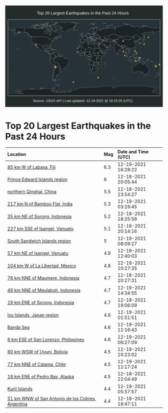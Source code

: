 ![Map](./map.png)

# Top 20 Largest Earthquakes in the Past 24 Hours

| Location | Mag | Date and Time (UTC) |
|:---|:---|:---|
| [85 km W of Labasa, Fiji](https://earthquake.usgs.gov/earthquakes/eventpage/us6000gdma) | 6.3 | 12-19-2021 16:28:22 |
| [Prince Edward Islands region](https://earthquake.usgs.gov/earthquakes/eventpage/us6000gdgn) | 6 | 12-18-2021 20:05:44 |
| [northern Qinghai, China](https://earthquake.usgs.gov/earthquakes/eventpage/us6000gdhy) | 5.5 | 12-18-2021 23:54:27 |
| [217 km N of Bamboo Flat, India](https://earthquake.usgs.gov/earthquakes/eventpage/us6000gdim) | 5.3 | 12-19-2021 03:19:45 |
| [35 km NE of Sorong, Indonesia](https://earthquake.usgs.gov/earthquakes/eventpage/us6000gdfv) | 5.2 | 12-18-2021 18:25:59 |
| [227 km SSE of Isangel, Vanuatu](https://earthquake.usgs.gov/earthquakes/eventpage/us6000gdgp) | 5.1 | 12-18-2021 20:14:16 |
| [South Sandwich Islands region](https://earthquake.usgs.gov/earthquakes/eventpage/us6000gdjy) | 5 | 12-19-2021 08:09:27 |
| [57 km NE of Isangel, Vanuatu](https://earthquake.usgs.gov/earthquakes/eventpage/us6000gdle) | 4.9 | 12-19-2021 12:40:03 |
| [104 km W of La Libertad, Mexico](https://earthquake.usgs.gov/earthquakes/eventpage/us6000gdks) | 4.8 | 12-19-2021 10:27:35 |
| [76 km NNE of Maumere, Indonesia](https://earthquake.usgs.gov/earthquakes/eventpage/us6000gdh2) | 4.7 | 12-18-2021 20:27:31 |
| [49 km NNE of Meulaboh, Indonesia](https://earthquake.usgs.gov/earthquakes/eventpage/us6000gdls) | 4.7 | 12-19-2021 14:34:55 |
| [19 km ENE of Sorong, Indonesia](https://earthquake.usgs.gov/earthquakes/eventpage/us6000gdgg) | 4.7 | 12-18-2021 19:06:09 |
| [Izu Islands, Japan region](https://earthquake.usgs.gov/earthquakes/eventpage/us6000gdic) | 4.6 | 12-19-2021 01:51:51 |
| [Banda Sea](https://earthquake.usgs.gov/earthquakes/eventpage/us6000gdl3) | 4.6 | 12-19-2021 11:16:43 |
| [6 km ESE of San Lorenzo, Philippines](https://earthquake.usgs.gov/earthquakes/eventpage/us6000gdje) | 4.6 | 12-19-2021 06:27:09 |
| [80 km WSW of Uyuni, Bolivia](https://earthquake.usgs.gov/earthquakes/eventpage/us6000gdkr) | 4.5 | 12-19-2021 10:23:02 |
| [77 km NNE of Calama, Chile](https://earthquake.usgs.gov/earthquakes/eventpage/us6000gdl2) | 4.5 | 12-19-2021 11:17:24 |
| [18 km ENE of Pedro Bay, Alaska](https://earthquake.usgs.gov/earthquakes/eventpage/ak021g6iansc) | 4.5 | 12-18-2021 22:04:49 |
| [Kuril Islands](https://earthquake.usgs.gov/earthquakes/eventpage/us6000gdj8) | 4.4 | 12-19-2021 05:57:57 |
| [51 km WNW of San Antonio de los Cobres, Argentina](https://earthquake.usgs.gov/earthquakes/eventpage/us6000gdg3) | 4.4 | 12-18-2021 18:47:11 |
